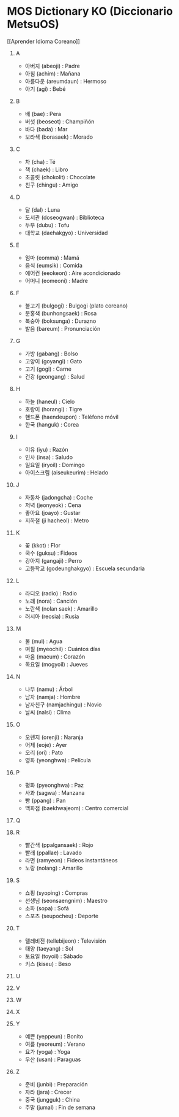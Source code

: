 # MOS Dictionary KO (Diccionario MetsuOS)

[[Aprender Idioma Coreano]]

1. A
   - 아버지 (abeoji) : Padre
   - 아침 (achim) : Mañana
   - 아름다운 (areumdaun) : Hermoso
   - 아기 (agi) : Bebé

2. B
   - 배 (bae) : Pera
   - 버섯 (beoseot) : Champiñón
   - 바다 (bada) : Mar
   - 보라색 (borasaek) : Morado

3. C
   - 차 (cha) : Té
   - 책 (chaek) : Libro
   - 초콜릿 (chokolit) : Chocolate
   - 친구 (chingu) : Amigo

4. D
   - 달 (dal) : Luna
   - 도서관 (doseogwan) : Biblioteca
   - 두부 (dubu) : Tofu
   - 대학교 (daehakgyo) : Universidad

5. E
   - 엄마 (eomma) : Mamá
   - 음식 (eumsik) : Comida
   - 에어컨 (eeokeon) : Aire acondicionado
   - 어머니 (eomeoni) : Madre

6. F
   - 불고기 (bulgogi) : Bulgogi (plato coreano)
   - 분홍색 (bunhongsaek) : Rosa
   - 복숭아 (boksunga) : Durazno
   - 발음 (bareum) : Pronunciación

7. G
   - 가방 (gabang) : Bolso
   - 고양이 (goyangi) : Gato
   - 고기 (gogi) : Carne
   - 건강 (geongang) : Salud

8. H
   - 하늘 (haneul) : Cielo
   - 호랑이 (horangi) : Tigre
   - 핸드폰 (haendeupon) : Teléfono móvil
   - 한국 (hanguk) : Corea

9. I
   - 이유 (iyu) : Razón
   - 인사 (insa) : Saludo
   - 일요일 (iryoil) : Domingo
   - 아이스크림 (aiseukeurim) : Helado

10. J
    - 자동차 (jadongcha) : Coche
    - 저녁 (jeonyeok) : Cena
    - 좋아요 (joayo) : Gustar
    - 지하철 (ji hacheol) : Metro

11. K
    - 꽃 (kkot) : Flor
    - 국수 (guksu) : Fideos
    - 강아지 (gangaji) : Perro
    - 고등학교 (godeunghakgyo) : Escuela secundaria

12. L
    - 라디오 (radio) : Radio
    - 노래 (nora) : Canción
    - 노란색 (nolan saek) : Amarillo
    - 러시아 (reosia) : Rusia

13. M
    - 물 (mul) : Agua
    - 며칠 (myeochil) : Cuántos días
    - 마음 (maeum) : Corazón
    - 목요일 (mogyoil) : Jueves

14. N
    - 나무 (namu) : Árbol
    - 남자 (namja) : Hombre
    - 남자친구 (namjachingu) : Novio
    - 날씨 (nalsi) : Clima

15. O
    - 오렌지 (orenji) : Naranja
    - 어제 (eoje) : Ayer
    - 오리 (ori) : Pato
    - 영화 (yeonghwa) : Película

16. P
    - 평화 (pyeonghwa) : Paz
    - 사과 (sagwa) : Manzana
    - 빵 (ppang) : Pan
    - 백화점 (baekhwajeom) : Centro comercial

17. Q

18. R
    - 빨간색 (ppalgansaek) : Rojo
    - 빨래 (ppallae) : Lavado
    - 라면 (ramyeon) : Fideos instantáneos
    - 노랑 (nolang) : Amarillo

19. S
    - 쇼핑 (syoping) : Compras
    - 선생님 (seonsaengnim) : Maestro
    - 소파 (sopa) : Sofá
    - 스포츠 (seupocheu) : Deporte

20. T
    - 텔레비전 (tellebijeon) : Televisión
    - 태양 (taeyang) : Sol
    - 토요일 (toyoil) : Sábado
    - 키스 (kiseu) : Beso

21. U

22. V

23. W

24. X

25. Y
    - 예쁜 (yeppeun) : Bonito
    - 여름 (yeoreum) : Verano
    - 요가 (yoga) : Yoga
    - 우산 (usan) : Paraguas

26. Z
    - 준비 (junbi) : Preparación
    - 자라 (jara) : Crecer
    - 중국 (jungguk) : China
    - 주말 (jumal) : Fin de semana
